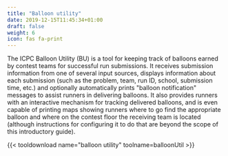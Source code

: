 ```yaml
---
title: "Balloon utility"
date: 2019-12-15T11:45:34+01:00
draft: false
weight: 6
icon: fas fa-print
---
```


The ICPC Balloon Utility (BU) is a tool for keeping track of balloons earned by contest teams
for successful run submissions.  It receives submission information from one of several
input sources, displays information about each submission (such as the problem, team,
run ID, school, submission time, etc.) and optionally automatically prints "balloon
notification" messages to assist runners in delivering balloons.  It also provides
runners with an interactive mechanism for tracking delivered balloons, and is even
capable of printing maps showing runners where to go find the appropriate balloon
and where on the contest floor the receiving team is located (although instructions
for configuring it to do that are beyond the scope of this introductory guide).

{{< tooldownload name="balloon utility" toolname=balloonUtil >}}
